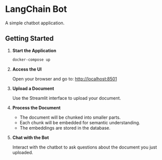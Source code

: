 # LangChain Bot

A simple chatbot application.

## Getting Started

1. **Start the Application**

    ```bash
    docker-compose up
    ```

2. **Access the UI**

    Open your browser and go to: [http://localhost:8501](http://localhost:8501)

3. **Upload a Document**

    Use the Streamlit interface to upload your document.

4. **Process the Document**

    - The document will be chunked into smaller parts.
    - Each chunk will be embedded for semantic understanding.
    - The embeddings are stored in the database.

5. **Chat with the Bot**

    Interact with the chatbot to ask questions about the document you just uploaded.

